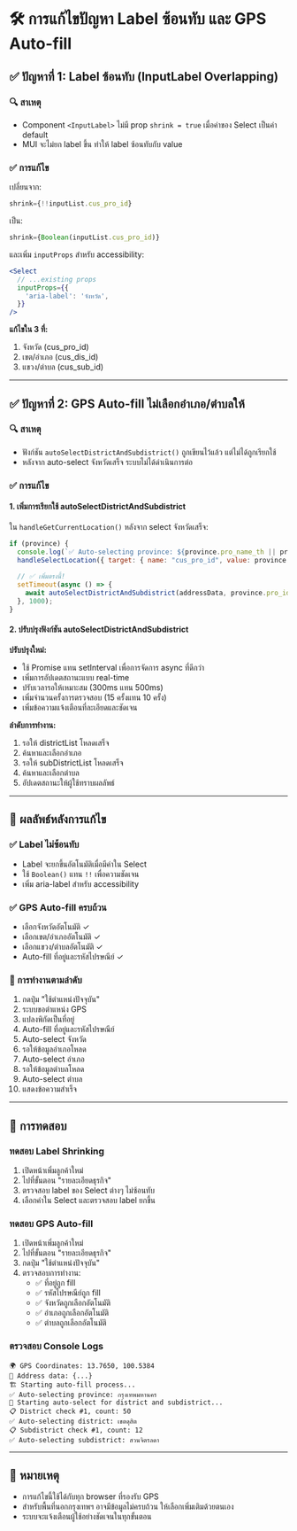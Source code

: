 # 🛠️ การแก้ไขปัญหา Label ซ้อนทับ และ GPS Auto-fill

## ✅ ปัญหาที่ 1: Label ซ้อนทับ (InputLabel Overlapping)

### 🔍 สาเหตุ
- Component `<InputLabel>` ไม่มี prop `shrink = true` เมื่อค่าของ Select เป็นค่า default
- MUI จะไม่ยก label ขึ้น ทำให้ label ซ้อนทับกับ value

### ✅ การแก้ไข
เปลี่ยนจาก:
```jsx
shrink={!!inputList.cus_pro_id}
```

เป็น:
```jsx
shrink={Boolean(inputList.cus_pro_id)}
```

และเพิ่ม `inputProps` สำหรับ accessibility:
```jsx
<Select
  // ...existing props
  inputProps={{
    'aria-label': 'จังหวัด',
  }}
/>
```

**แก้ไขใน 3 ที่:**
1. จังหวัด (cus_pro_id)
2. เขต/อำเภอ (cus_dis_id) 
3. แขวง/ตำบล (cus_sub_id)

---

## ✅ ปัญหาที่ 2: GPS Auto-fill ไม่เลือกอำเภอ/ตำบลให้

### 🔍 สาเหตุ
- ฟังก์ชัน `autoSelectDistrictAndSubdistrict()` ถูกเขียนไว้แล้ว แต่ไม่ได้ถูกเรียกใช้
- หลังจาก auto-select จังหวัดเสร็จ ระบบไม่ได้ดำเนินการต่อ

### ✅ การแก้ไข

#### 1. เพิ่มการเรียกใช้ autoSelectDistrictAndSubdistrict
ใน `handleGetCurrentLocation()` หลังจาก select จังหวัดเสร็จ:

```jsx
if (province) {
  console.log(`✅ Auto-selecting province: ${province.pro_name_th || province.pro_name}`);
  handleSelectLocation({ target: { name: "cus_pro_id", value: province.pro_id } });
  
  // ✅ เพิ่มตรงนี้!
  setTimeout(async () => {
    await autoSelectDistrictAndSubdistrict(addressData, province.pro_id);
  }, 1000);
}
```

#### 2. ปรับปรุงฟังก์ชัน autoSelectDistrictAndSubdistrict

**ปรับปรุงใหม่:**
- ใช้ Promise แทน setInterval เพื่อการจัดการ async ที่ดีกว่า
- เพิ่มการอัปเดตสถานะแบบ real-time
- ปรับเวลารอให้เหมาะสม (300ms แทน 500ms)
- เพิ่มจำนวนครั้งการตรวจสอบ (15 ครั้งแทน 10 ครั้ง)
- เพิ่มข้อความแจ้งเตือนที่ละเอียดและชัดเจน

**ลำดับการทำงาน:**
1. รอให้ districtList โหลดเสร็จ
2. ค้นหาและเลือกอำเภอ
3. รอให้ subDistrictList โหลดเสร็จ  
4. ค้นหาและเลือกตำบล
5. อัปเดตสถานะให้ผู้ใช้ทราบผลลัพธ์

---

## 🎯 ผลลัพธ์หลังการแก้ไข

### ✅ Label ไม่ซ้อนทับ
- Label จะยกขึ้นอัตโนมัติเมื่อมีค่าใน Select
- ใช้ `Boolean()` แทน `!!` เพื่อความชัดเจน
- เพิ่ม aria-label สำหรับ accessibility

### ✅ GPS Auto-fill ครบถ้วน
- เลือกจังหวัดอัตโนมัติ ✓
- เลือกเขต/อำเภออัตโนมัติ ✓  
- เลือกแขวง/ตำบลอัตโนมัติ ✓
- Auto-fill ที่อยู่และรหัสไปรษณีย์ ✓

### 🔄 การทำงานตามลำดับ
1. กดปุ่ม "ใช้ตำแหน่งปัจจุบัน"
2. ระบบขอตำแหน่ง GPS
3. แปลงพิกัดเป็นที่อยู่
4. Auto-fill ที่อยู่และรหัสไปรษณีย์
5. Auto-select จังหวัด
6. รอให้ข้อมูลอำเภอโหลด
7. Auto-select อำเภอ
8. รอให้ข้อมูลตำบลโหลด
9. Auto-select ตำบล
10. แสดงข้อความสำเร็จ

---

## 🧪 การทดสอบ

### ทดสอบ Label Shrinking
1. เปิดหน้าเพิ่มลูกค้าใหม่
2. ไปที่ขั้นตอน "รายละเอียดธุรกิจ"
3. ตรวจสอบ label ของ Select ต่างๆ ไม่ซ้อนทับ
4. เลือกค่าใน Select และตรวจสอบ label ยกขึ้น

### ทดสอบ GPS Auto-fill
1. เปิดหน้าเพิ่มลูกค้าใหม่
2. ไปที่ขั้นตอน "รายละเอียดธุรกิจ"
3. กดปุ่ม "ใช้ตำแหน่งปัจจุบัน"
4. ตรวจสอบการทำงาน:
   - ✅ ที่อยู่ถูก fill
   - ✅ รหัสไปรษณีย์ถูก fill
   - ✅ จังหวัดถูกเลือกอัตโนมัติ
   - ✅ อำเภอถูกเลือกอัตโนมัติ
   - ✅ ตำบลถูกเลือกอัตโนมัติ

### ตรวจสอบ Console Logs
```
🌍 GPS Coordinates: 13.7650, 100.5384
📍 Address data: {...}
🏗️ Starting auto-fill process...
✅ Auto-selecting province: กรุงเทพมหานคร
🔄 Starting auto-select for district and subdistrict...
📋 District check #1, count: 50
✅ Auto-selecting district: เขตดุสิต
📋 Subdistrict check #1, count: 12
✅ Auto-selecting subdistrict: สวนจิตรลดา
```

---

## 📝 หมายเหตุ

- การแก้ไขนี้ใช้ได้กับทุก browser ที่รองรับ GPS
- สำหรับพื้นที่นอกกรุงเทพฯ อาจมีข้อมูลไม่ครบถ้วน ให้เลือกเพิ่มเติมด้วยตนเอง
- ระบบจะแจ้งเตือนผู้ใช้อย่างชัดเจนในทุกขั้นตอน

